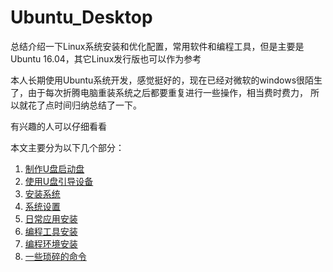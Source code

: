 # Ubuntu_Desktop
总结介绍一下Linux系统安装和优化配置，常用软件和编程工具，但是主要是Ubuntu 16.04，其它Linux发行版也可以作为参考

本人长期使用Ubuntu系统开发，感觉挺好的，现在已经对微软的windows很陌生了，由于每次折腾电脑重装系统之后都要重复进行一些操作，相当费时费力，
所以就花了点时间归纳总结了一下。

有兴趣的人可以仔细看看

本文主要分为以下几个部分：
1. [制作U盘启动盘](https://github.com/wangbjun/ubuntu_desktop_setup/blob/master/1.start_up_disk.md)
2. [使用U盘引导设备](https://github.com/wangbjun/ubuntu_desktop_setup/blob/master/2.boot_from_usb.md)
3. [安装系统](https://github.com/wangbjun/ubuntu_desktop_setup/blob/master/3.install.md)
4. [系统设置](https://github.com/wangbjun/ubuntu_desktop_setup/blob/master/4.setup.md)
5. [日常应用安装](https://github.com/wangbjun/ubuntu_desktop_setup/blob/master/5.application.md)
6. [编程工具安装](https://github.com/wangbjun/ubuntu_desktop_setup/blob/master/6.code_tool.md)
7. [编程环境安装](https://github.com/wangbjun/ubuntu_desktop_setup/blob/master/7.env.md)
8. [一些琐碎的命令](https://github.com/wangbjun/ubuntu_desktop_setup/blob/master/8.command.md)
